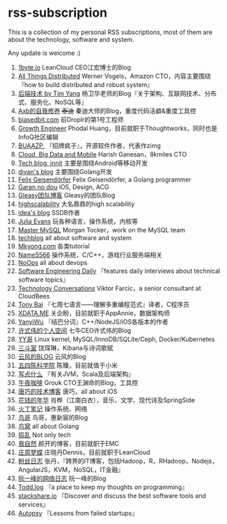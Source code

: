 # rss-subscription

This is a collection of my personal RSS subscriptions, most of them are about the technology, software and system.

Any update is welcome :)

1. [1byte.io](http://1byte.io/) LeanCloud CEO江宏博士的Blog
2. [All Things Distributed](http://www.allthingsdistributed.com/) Werner Vogels，Amazon CTO，内容主要围绕『how to build distributed and robust system』
3. [后端技术 by Tim Yang](http://timyang.net/) 杨卫华老师的Blog『关于架构、互联网技术、分布式、服务化、NoSQL等』
4. [Axb的自我修养](blog.2baxb.me) ~~泰迪~~ 秦迪大师的Blog，重度代码洁癖&重度工具控
5. [biasedbit.com](http://biasedbit.com/) 前Droplr的第1号工程师
6. [Growth Engineer](http://www.phodal.com/blog/) Phodal Huang，目前就职于Thoughtworks，同时也是InfoQ社区编辑
7. [BUAAZP.](http://blog.buaa.us/) 『招牌疯子』，开源软件作者，代表作zimg
8. [Cloud, Big Data and Mobile](http://harish11g.blogspot.com/) Harish Ganesan，8kmiles CTO
9. [Tech blog, innit](http://blog.denevell.org/) 主要是围绕Android等移动开发
10. [divan's blog](divan.github.io) 主要围绕Golang开发
11. [Felix Geisendörfer](http://felixge.de/) Felix Geisendörfer, a Golang programmer
12. [Garan no dou](http://blog.ibireme.com) iOS, Design, ACG
13. [Gleasy团队博客](http://rdc.gleasy.com) Gleasy的团队Blog
14. [highscalability](http://highscalability.com/blog/) 大名鼎鼎的high scalability
15. [idea's blog](http://www.ideawu.net/blog) SSDB作者
16. [Julia Evans](http://jvns.ca/) 玩各种语言，操作系统，内核等
17. [Master MySQL](http://www.tocker.ca) Morgan Tocker，work on the MySQL team
18. [techblog](http://blog.mgm-tp.com) all about software and system
19. [Mkyong.com](http://www.mkyong.com) 各类tutorial
20. [Name5566](http://name5566.com) 操作系统，C/C++，游戏行业服务端相关
21. [NoOps](http://noops.me) all about devops
22. [Software Engineering Daily](http://softwareengineeringdaily.com) 『features daily interviews about technical software topics』
23. [Technology Conversations](http://technologyconversations.com) Viktor Farcic，a senior consultant at CloudBees
24. [Tony Bai](http://tonybai.com) 『七周七语言——理解多重编程范式』译者，C程序员
25. [XDATA.ME](http://www.xdata.me) 关企盼，目前就职于AppAnnie，数据架构师
26. [YanyiWu](http://yanyiwu.com/) 『结巴分词』C++/NodeJS/iOS各版本的作者
27. [许式伟的个人空间](http://xushiwei.com) 七牛CEO许式伟的Blog
28. [YY哥](http://hustcat.github.io) Linux kernel, MySQL/InnoDB/SQLite/Ceph, Docker/Kubernetes
29. [三斗室](http://chenlinux.com) 饶琛琳，Kibana与诗词歌赋
30. [云风的BLOG](http://blog.codingnow.com) 云风的Blog
31. [五四陈科学院](http://54chen.com/) 陈臻，目前就值于小米
32. [写点什么](http://hongjiang.info) 『有关JVM，Scala及后端架构』
33. [午夜咖啡](http://jolestar.com/) Grouk CTO王渊命的Blog，工具控
34. [唐巧的技术博客](http://blog.devtang.com/) 唐巧，all about iOS
35. [花钱的年华](http://calvin1978.blogcn.com) 肖桦（江南白衣），音乐、文学、现代诗及SpringSide
36. [火丁笔记](http://huoding.com) 操作系统、网络
37. [鸟哥](http://www.laruence.com) 鸟哥，惠新宸的Blog
38. [鸟窝](http://colobu.com/) all about Golang
39. [捣乱](http://daoluan.net/blog) Not only tech
40. [我自然](http://www.yankay.com) 颜开的博客，目前就职于EMC
41. [庄周梦蝶](http://blog.fnil.net/) 庄晓丹Dennis，目前就职于LeanCloud
42. [粉丝日志](http://blog.fens.me/) 张丹，『跨界的IT博客，包括Hadoop，R，RHadoop，Nodejs，AngularJS，KVM，NoSQL，IT金融』
43. [阮一峰的网络日志](http://www.ruanyifeng.com/blog/) 阮一峰的Blog
44. [Todd.log](http://www.cnblogs.com/weidagang2046/) 『a place to keep my thoughts on programming』
45. [stackshare.io](http://stackshare.io/posts) 『Discover and discuss the best software tools and services』
46. [Autopsy](http://autopsy.io/) 『Lessons from failed startups』